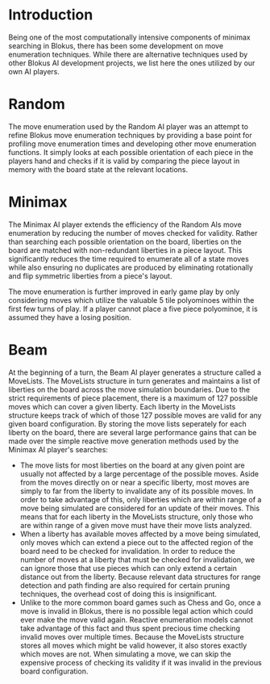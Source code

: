 # Introduction #

Being one of the most computationally intensive components of minimax searching in Blokus, there has been some development on move enumeration techniques. While there are alternative techniques used by other Blokus AI development projects, we list here the ones utilized by our own AI players.

# Random #

The move enumeration used by the Random AI player was an attempt to refine Blokus move enumeration techniques by providing a base point for profiling move enumeration times and developing other move enumeration functions. It simply looks at each possible orientation of each piece in the players hand and checks if it is valid by comparing the piece layout in memory with the board state at the relevant locations.

# Minimax #

The Minimax AI player extends the efficiency of the Random AIs move enumeration by reducing the number of moves checked for validity. Rather than searching each possible orientation on the board, liberties on the board are matched with non-redundant liberties in a piece layout. This significantly reduces the time required to enumerate all of a state moves while also ensuring no duplicates are produced by eliminating rotationally and flip symmetric liberties from a piece's layout.

The move enumeration is further improved in early game play by only considering moves which utilize the valuable 5 tile polyominoes within the first few turns of play. If a player cannot place a five piece polyominoe, it is assumed they have a losing position.

# Beam #

At the beginning of a turn, the Beam AI player generates a structure called a MoveLists. The MoveLists structure in turn generates and maintains a list of liberties on the board across the move simulation boundaries. Due to the strict requirements of piece placement, there is a maximum of 127 possible moves which can cover a given liberty. Each liberty in the MoveLists structure keeps track of which of those 127 possible moves are valid for any given board configuration. By storing the move lists seperately for each liberty on the board, there are several large performance gains that can be made over the simple reactive move generation methods used by the Minimax AI player's searches:
  * The move lists for most liberties on the board at any given point are usually not affected by a large percentage of the possible moves. Aside from the moves directly on or near a specific liberty, most moves are simply to far from the liberty to invalidate any of its possible moves. In order to take advantage of this, only liberties which are within range of a move being simulated are considered for an update of their moves. This means that for each liberty in the MoveLists structure, only those who are within range of a given move must have their move lists analyzed.
  * When a liberty has available moves affected by a move being simulated, only moves which can extend a piece out to the affected region of the board need to be checked for invalidation. In order to reduce the number of moves at a liberty that must be checked for invalidation, we can ignore those that use pieces which can only extend a certain distance out from the liberty. Because relevant data structures for range detection and path finding are also required for certain pruning techniques, the overhead cost of doing this is insignificant.
  * Unlike to the more common board games such as Chess and Go, once a move is invalid in Blokus, there is no possible legal action which could ever make the move valid again. Reactive enumeration models cannot take advantage of this fact and thus spent precious time checking invalid moves over multiple times. Because the MoveLists structure stores all moves which might be valid however, it also stores exactly which moves are not. When simulating a move, we can skip the expensive process of checking its validity if it was invalid in the previous board configuration.